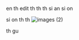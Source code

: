 en th   edit th
th    th 
si
  an 
si
  on 

si
  on 
th  th ![images (2)](https://github.com/user-attachments/assets/cde45760-0b16-4cc7-b8b0-58fe6f571115)


th
  gu

